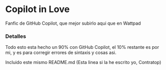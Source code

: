 # Copilot in Love

Fanfic de GitHub Copilot, que mejor subirlo aqui que en Wattpad

### Detalles

Todo esto esta hecho un 90% con GitHub Copilot, el 10% restante es por mi, y es para corregir errores de sintaxis y cosas asi.

Incluido este mismo README.md (Esta linea si la he escrito yo, Contratop)
